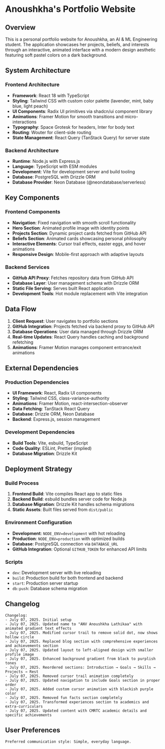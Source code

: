 # Anoushkha's Portfolio Website

## Overview

This is a personal portfolio website for Anoushkha, an AI & ML Engineering student. The application showcases her projects, beliefs, and interests through an interactive, animated interface with a modern design aesthetic featuring soft pastel colors on a dark background.

## System Architecture

### Frontend Architecture
- **Framework**: React 18 with TypeScript
- **Styling**: Tailwind CSS with custom color palette (lavender, mint, baby blue, light peach)
- **UI Components**: Radix UI primitives via shadcn/ui component library
- **Animations**: Framer Motion for smooth transitions and micro-interactions
- **Typography**: Space Grotesk for headers, Inter for body text
- **Routing**: Wouter for client-side routing
- **State Management**: React Query (TanStack Query) for server state

### Backend Architecture
- **Runtime**: Node.js with Express.js
- **Language**: TypeScript with ESM modules
- **Development**: Vite for development server and build tooling
- **Database**: PostgreSQL with Drizzle ORM
- **Database Provider**: Neon Database (@neondatabase/serverless)

## Key Components

### Frontend Components
- **Navigation**: Fixed navigation with smooth scroll functionality
- **Hero Section**: Animated profile image with identity points
- **Projects Section**: Dynamic project cards fetched from GitHub API
- **Beliefs Section**: Animated cards showcasing personal philosophy
- **Interactive Elements**: Cursor trail effects, easter eggs, and hover animations
- **Responsive Design**: Mobile-first approach with adaptive layouts

### Backend Services
- **GitHub API Proxy**: Fetches repository data from GitHub API
- **Database Layer**: User management schema with Drizzle ORM
- **Static File Serving**: Serves built React application
- **Development Tools**: Hot module replacement with Vite integration

## Data Flow

1. **Client Request**: User navigates to portfolio sections
2. **GitHub Integration**: Projects fetched via backend proxy to GitHub API
3. **Database Operations**: User data managed through Drizzle ORM
4. **Real-time Updates**: React Query handles caching and background refetching
5. **Animations**: Framer Motion manages component entrance/exit animations

## External Dependencies

### Production Dependencies
- **UI Framework**: React, Radix UI components
- **Styling**: Tailwind CSS, class-variance-authority
- **Animations**: Framer Motion, react-intersection-observer
- **Data Fetching**: TanStack React Query
- **Database**: Drizzle ORM, Neon Database
- **Backend**: Express.js, session management

### Development Dependencies
- **Build Tools**: Vite, esbuild, TypeScript
- **Code Quality**: ESLint, Prettier (implied)
- **Database Migration**: Drizzle Kit

## Deployment Strategy

### Build Process
1. **Frontend Build**: Vite compiles React app to static files
2. **Backend Build**: esbuild bundles server code for Node.js
3. **Database Migration**: Drizzle Kit handles schema migrations
4. **Static Assets**: Built files served from `dist/public`

### Environment Configuration
- **Development**: `NODE_ENV=development` with hot reloading
- **Production**: `NODE_ENV=production` with optimized builds
- **Database**: PostgreSQL connection via `DATABASE_URL`
- **GitHub Integration**: Optional `GITHUB_TOKEN` for enhanced API limits

### Scripts
- `dev`: Development server with live reloading
- `build`: Production build for both frontend and backend
- `start`: Production server startup
- `db:push`: Database schema migration

## Changelog

```
Changelog:
- July 07, 2025. Initial setup
- July 07, 2025. Updated name to "ANV Anoushkha Lathikaa" with animated gradient text effects
- July 07, 2025. Modified cursor trail to remove solid dot, now shows hollow circle
- July 07, 2025. Replaced blog section with comprehensive experiences and achievements section
- July 07, 2025. Updated layout to left-aligned design with smaller profile image
- July 07, 2025. Enhanced background gradient from black to purplish tones
- July 07, 2025. Reordered sections: Introduction → Goals → Skills → Projects → Rest
- July 07, 2025. Removed cursor trail animation completely
- July 07, 2025. Updated navigation to include Goals section in proper order
- July 07, 2025. Added custom cursor animation with blackish purple color
- July 07, 2025. Removed fun facts section completely
- July 07, 2025. Transformed experiences section to academics and extra-curriculars
- July 07, 2025. Updated content with CMRTC academic details and specific achievements
```

## User Preferences

```
Preferred communication style: Simple, everyday language.
```